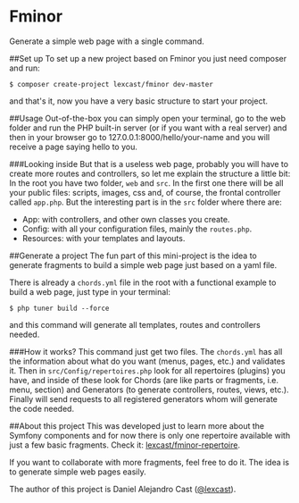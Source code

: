 # Fminor
Generate a simple web page with a single command.

##Set up
To set up a new project based on Fminor you just need composer and run:
```
$ composer create-project lexcast/fminor dev-master
```
and that's it, now you have a very basic structure to start your project.

##Usage
Out-of-the-box you can simply open your terminal, go to the web folder and run the PHP built-in server (or if you want with a real server) and then in your browser go to 127.0.0.1:8000/hello/your-name and you will receive a page saying hello to you.

###Looking inside
But that is a useless web page, probably you will have to create more routes and controllers, so let me explain the structure a little bit:
In the root you have two folder, `web` and `src`. In the first one there will be all your public files: scripts, images, css and, of course, the frontal controller called `app.php`.
But the interesting part is in the `src` folder where there are:

- App: with controllers, and other own classes you create.
- Config: with all your configuration files, mainly the `routes.php`.
- Resources: with your templates and layouts.

##Generate a project
The fun part of this mini-project is the idea to generate fragments to build a simple web page just based on a yaml file.

There is already a `chords.yml` file in the root with a functional example to build a web page, just type in your terminal:
```
$ php tuner build --force
```
and this command will generate all templates, routes and controllers needed.

###How it works?
This command just get two files. The `chords.yml` has all the information about what do you want (menus, pages, etc.) and validates it. Then in `src/Config/repertoires.php` look for all repertoires (plugins) you have, and inside of these look for Chords (are like parts or fragments, i.e. menu, section) and Generators (to generate controllers, routes, views, etc.). Finally will send requests to all registered generators whom will generate the code needed.

##About this project
This was developed just to learn more about the Symfony components and for now there is only one repertoire available with just a few basic fragments. Check it: [lexcast/fminor-repertoire](https://github.com/lexcast/fminor-repertoire).

If you want to collaborate with more fragments, feel free to do it. The idea is to generate simple web pages easily.

The author of this project is Daniel Alejandro Cast ([@lexcast](https://github.com/lexcast)).
